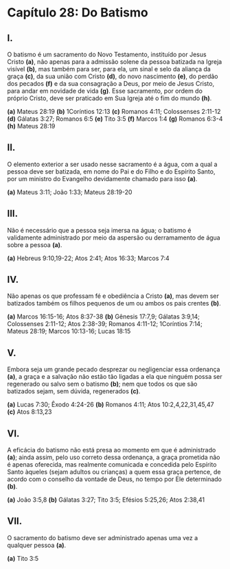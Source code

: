 # Capítulo 28: Do Batismo

## **I.**
O batismo é um sacramento do Novo Testamento, instituído por Jesus Cristo **(a)**, não apenas para a admissão solene da pessoa batizada na Igreja visível **(b)**, mas também para ser, para ela, um sinal e selo da aliança da graça **(c)**, da sua união com Cristo **(d)**, do novo nascimento **(e)**, do perdão dos pecados **(f)** e da sua consagração a Deus, por meio de Jesus Cristo, para andar em novidade de vida **(g)**. Esse sacramento, por ordem do próprio Cristo, deve ser praticado em Sua Igreja até o fim do mundo **(h)**.

**(a)** Mateus 28:19 
**(b)** 1Coríntios 12:13
**(c)** Romanos 4:11; Colossenses 2:11-12
**(d)** Gálatas 3:27; Romanos 6:5
**(e)** Tito 3:5
**(f)** Marcos 1:4
**(g)** Romanos 6:3-4
**(h)** Mateus 28:19


## **II.**
O elemento exterior a ser usado nesse sacramento é a água, com a qual a pessoa deve ser batizada, em nome do Pai e do Filho e do Espírito Santo, por um ministro do Evangelho devidamente chamado para isso **(a)**.

**(a)** Mateus 3:11; João 1:33; Mateus 28:19-20


## **III.**
Não é necessário que a pessoa seja imersa na água; o batismo é validamente administrado por meio da aspersão ou derramamento de água sobre a pessoa **(a)**.

**(a)** Hebreus 9:10,19-22; Atos 2:41; Atos 16:33; Marcos 7:4


## **IV.**
Não apenas os que professam fé e obediência a Cristo **(a)**, mas devem ser batizados também os filhos pequenos de um ou ambos os pais crentes **(b)**.

**(a)** Marcos 16:15-16; Atos 8:37-38
**(b)** Gênesis 17:7,9; Gálatas 3:9,14; Colossenses 2:11-12; Atos 2:38-39; Romanos 4:11-12; 1Coríntios 7:14; Mateus 28:19; Marcos 10:13-16; Lucas 18:15


## **V.**
Embora seja um grande pecado desprezar ou negligenciar essa ordenança **(a)**, a graça e a salvação não estão tão ligadas a ela que ninguém possa ser regenerado ou salvo sem o batismo **(b)**; nem que todos os que são batizados sejam, sem dúvida, regenerados **(c)**.

**(a)** Lucas 7:30; Êxodo 4:24-26
**(b)** Romanos 4:11; Atos 10:2,4,22,31,45,47
**(c)** Atos 8:13,23


## **VI.**
A eficácia do batismo não está presa ao momento em que é administrado **(a)**; ainda assim, pelo uso correto dessa ordenança, a graça prometida não é apenas oferecida, mas realmente comunicada e concedida pelo Espírito Santo àqueles (sejam adultos ou crianças) a quem essa graça pertence, de acordo com o conselho da vontade de Deus, no tempo por Ele determinado **(b)**.

**(a)** João 3:5,8
**(b)** Gálatas 3:27; Tito 3:5; Efésios 5:25,26; Atos 2:38,41


## **VII.**
O sacramento do batismo deve ser administrado apenas uma vez a qualquer pessoa **(a)**.

**(a)** Tito 3:5